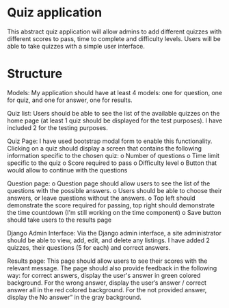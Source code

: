 # Quiz application

This abstract quiz application will allow admins to add different quizzes with different scores to pass, time to complete and difficulty levels. Users will be able to take quizzes with a simple user interface.


# Structure

Models: My application should have at least 4 models: one for question, one for quiz, and one for answer, one for results.

Quiz list: Users should be able to see the list of the available quizzes on the home page (at least 1 quiz should be displayed for the test purposes). I have included 2 for the testing purposes.

Quiz Page: I have used bootstrap modal form to enable this functionality. Clicking on a quiz should display a screen that contains the following information specific to the chosen quiz:
o Number of questions
o Time limit specific to the quiz
o Score required to pass
o Difficulty level
o Button that would allow to continue with the questions

Question page:
o Question page should allow users to see the list of the questions with
the possible answers.
o Users should be able to choose their answers, or leave questions
without the answers.
o Top left should demonstrate the score required for passing, top right should demonstrate the time countdown (I'm still working on the time component)
o Save button should take users to the results page

Django Admin Interface: Via the Django admin interface, a site administrator
should be able to view, add, edit, and delete any listings. I have added 2 quizzes, their questions (5 for each) and correct answers.

Results page: This page should allow users to see their scores with the relevant message. The page should also provide feedback in the following way: for correct answers, display the user's answer in green colored background. For the wrong answer, display the user’s answer / correct answer all in the red colored background. For the not provided answer, display the No answer” in the gray background.
